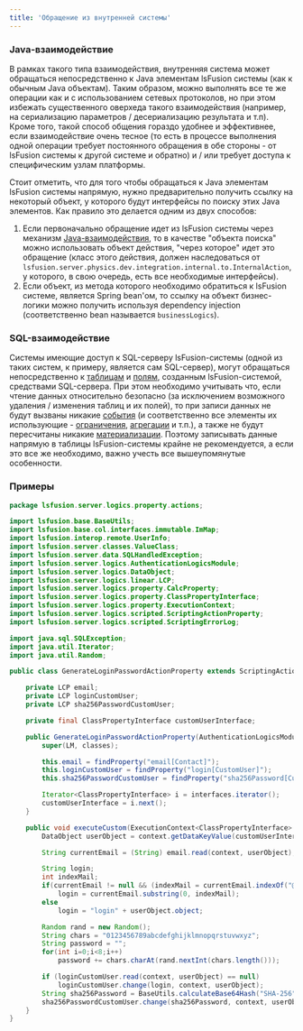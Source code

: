 ```yaml
---
title: 'Обращение из внутренней системы'
---
```


### Java-взаимодействие

В рамках такого типа взаимодействия, внутренняя система может обращаться непосредственно к Java элементам lsFusion системы (как к обычным Java объектам). Таким образом, можно выполнять все те же операции как и с использованием сетевых протоколов, но при этом избежать существенного оверхеда такого взаимодействия (например, на сериализацию параметров / десериализацию результата и т.п). Кроме того, такой способ общения гораздо удобнее и эффективнее, если взаимодействие очень тесное (то есть в процессе выполнения одной операции требует постоянного обращения в обе стороны - от lsFusion системы к другой системе и обратно) и / или требует доступа к специфическим узлам платформы.

Стоит отметить, что для того чтобы обращаться к Java элементам lsFusion системы напрямую, нужно предварительно получить ссылку на некоторый объект, у которого будут интерфейсы по поиску этих Java элементов. Как правило это делается одним из двух способов:

1.  Если первоначально обращение идет из lsFusion системы через механизм [Java-взаимодействия](Access_to_an_internal_system_INTERNAL_FORMULA.md#javato), то в качестве "объекта поиска" можно использовать объект действия, "через которое" идет это обращение (класс этого действия, должен наследоваться от `lsfusion.server.physics.dev.integration.internal.to.InternalAction`, у которого, в свою очередь, есть все необходимые интерфейсы).
2.  Если объект, из метода которого необходимо обратиться к lsFusion системе, является Spring bean'ом, то ссылку на объект бизнес-логики можно получить используя dependency injection (соответственно bean называется `businessLogics`).

### SQL-взаимодействие

Системы имеющие доступ к SQL-серверу lsFusion-системы (одной из таких систем, к примеру, является сам SQL-сервер), могут обращаться непосредственно к [таблицам](Tables.md) и [полям](Materializations.md), созданным lsFusion-системой, средствами SQL-сервера. При этом необходимо учитывать что, если чтение данных относительно безопасно (за исключением возможного удаления / изменения таблиц и их полей), то при записи данных не будут вызваны никакие [события](Events.md) (и соответственно все элементы их использующие - [ограничения](Constraints.md), [агрегации](Aggregations.md) и т.п.), а также не будут пересчитаны никакие [материализации](Materializations.md). Поэтому записывать данные напрямую в таблицы lsFusion-системы крайне не рекомендуется, а если это все же необходимо, важно учесть все вышеупомянутые особенности.

### Примеры
```java
package lsfusion.server.logics.property.actions;

import lsfusion.base.BaseUtils;
import lsfusion.base.col.interfaces.immutable.ImMap;
import lsfusion.interop.remote.UserInfo;
import lsfusion.server.classes.ValueClass;
import lsfusion.server.data.SQLHandledException;
import lsfusion.server.logics.AuthenticationLogicsModule;
import lsfusion.server.logics.DataObject;
import lsfusion.server.logics.linear.LCP;
import lsfusion.server.logics.property.CalcProperty;
import lsfusion.server.logics.property.ClassPropertyInterface;
import lsfusion.server.logics.property.ExecutionContext;
import lsfusion.server.logics.scripted.ScriptingActionProperty;
import lsfusion.server.logics.scripted.ScriptingErrorLog;

import java.sql.SQLException;
import java.util.Iterator;
import java.util.Random;

public class GenerateLoginPasswordActionProperty extends ScriptingActionProperty {

    private LCP email;
    private LCP loginCustomUser;
    private LCP sha256PasswordCustomUser;

    private final ClassPropertyInterface customUserInterface;

    public GenerateLoginPasswordActionProperty(AuthenticationLogicsModule LM, ValueClass... classes) throws ScriptingErrorLog.SemanticErrorException {
        super(LM, classes);

        this.email = findProperty("email[Contact]");
        this.loginCustomUser = findProperty("login[CustomUser]");
        this.sha256PasswordCustomUser = findProperty("sha256Password[CustomUser]");

        Iterator<ClassPropertyInterface> i = interfaces.iterator();
        customUserInterface = i.next();
    }

    public void executeCustom(ExecutionContext<ClassPropertyInterface> context) throws SQLException, SQLHandledException {
        DataObject userObject = context.getDataKeyValue(customUserInterface);

        String currentEmail = (String) email.read(context, userObject);

        String login;
        int indexMail;
        if(currentEmail != null && (indexMail = currentEmail.indexOf("@"))>=0)
            login = currentEmail.substring(0, indexMail);
        else
            login = "login" + userObject.object;

        Random rand = new Random();
        String chars = "0123456789abcdefghijklmnopqrstuvwxyz";
        String password = "";
        for(int i=0;i<8;i++)
            password += chars.charAt(rand.nextInt(chars.length()));

        if (loginCustomUser.read(context, userObject) == null)
            loginCustomUser.change(login, context, userObject);
        String sha256Password = BaseUtils.calculateBase64Hash("SHA-256", password, UserInfo.salt);
        sha256PasswordCustomUser.change(sha256Password, context, userObject);
    }
}
```